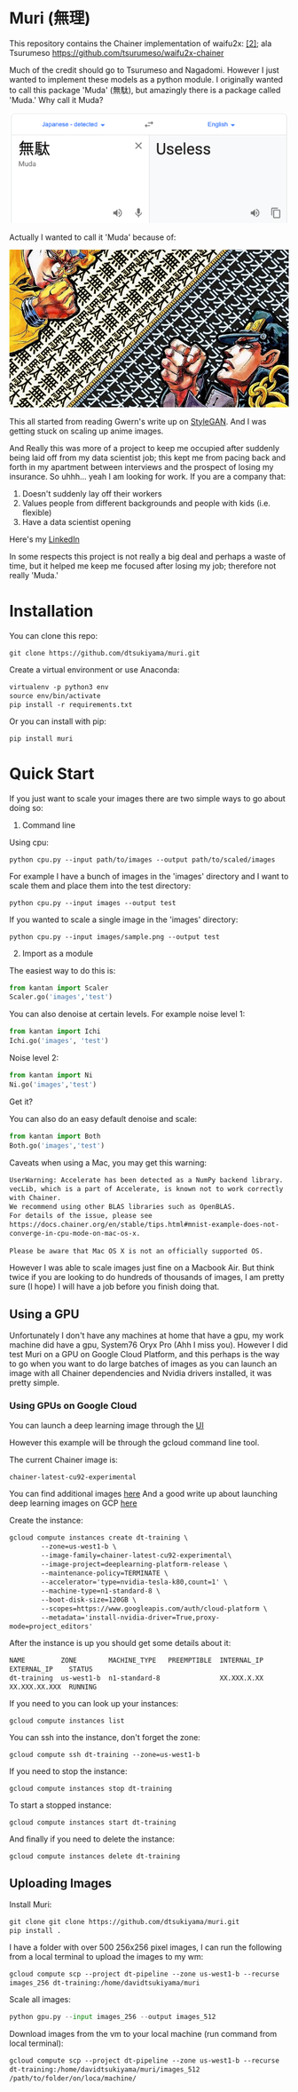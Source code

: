 # Muri (無理)

This repository contains the Chainer implementation of waifu2x: [[2]](https://github.com/nagadomi/waifu2x); ala Tsurumeso https://github.com/tsurumeso/waifu2x-chainer

Much of the credit should go to Tsurumeso and Nagadomi. However I just wanted to implement these models as a python module. I originally wanted to call this package 'Muda' (無駄), but amazingly there is a package called 'Muda.' Why call it Muda?

![](pngs/muda.png?raw=true)

Actually I wanted to call it 'Muda' because of:

![](pngs/jojo.png?raw=true)


This all started from reading Gwern's write up on [StyleGAN](https://www.gwern.net/Faces). And I was getting stuck on scaling up anime images.

And Really this was more of a project to keep me occupied after suddenly being laid off from my data scientist job; this kept me from pacing back and forth in my apartment between interviews and the prospect of losing my insurance. So uhhh... yeah I am looking for work. If you are a company that:

1. Doesn't suddenly lay off their workers
2. Values people from different backgrounds and people with kids (i.e. flexible)
3. Have a data scientist opening

Here's my [LinkedIn](https://www.linkedin.com/in/david-tsukiyama-a4716b81/)

In some respects this project is not really a big deal and perhaps a waste of time, but it helped me keep me focused after losing my job; therefore not really 'Muda.'

# Installation

You can clone this repo:

```
git clone https://github.com/dtsukiyama/muri.git
```

Create a virtual environment or use Anaconda:

```
virtualenv -p python3 env
source env/bin/activate
pip install -r requirements.txt
```

Or you can install with pip:

```
pip install muri
```

# Quick Start

If you just want to scale your images there are two simple ways to go about doing so:

1. Command line

Using cpu:

```
python cpu.py --input path/to/images --output path/to/scaled/images
```

For example I have a bunch of images in the 'images' directory and I want to scale them and place them into the test directory:

```
python cpu.py --input images --output test
```

If you wanted to scale a single image in the 'images' directory:

```
python cpu.py --input images/sample.png --output test
```

2. Import as a module

The easiest way to do this is:

```python
from kantan import Scaler
Scaler.go('images','test')
```

You can also denoise at certain levels. For example noise level 1:

```python
from kantan import Ichi
Ichi.go('images', 'test')
```

Noise level 2:

```python
from kantan import Ni
Ni.go('images','test')
```

Get it?

You can also do an easy default denoise and scale:

```python
from kantan import Both
Both.go('images','test')
```

Caveats when using a Mac, you may get this warning:

```
UserWarning: Accelerate has been detected as a NumPy backend library.
vecLib, which is a part of Accelerate, is known not to work correctly with Chainer.
We recommend using other BLAS libraries such as OpenBLAS.
For details of the issue, please see
https://docs.chainer.org/en/stable/tips.html#mnist-example-does-not-converge-in-cpu-mode-on-mac-os-x.

Please be aware that Mac OS X is not an officially supported OS.
```

However I was able to scale images just fine on a Macbook Air. But think twice if you are looking to do hundreds of thousands of images, I am pretty sure (I hope) I will have a job before you finish doing that.

## Using a GPU

Unfortunately I don't have any machines at home that have a gpu, my work machine did have a gpu, System76 Oryx Pro (Ahh I miss you). However I did test Muri on a GPU on Google Cloud Platform, and this perhaps is the way to go when you want to do large batches of images as you can launch an image with all Chainer dependencies and Nvidia drivers installed, it was pretty simple.

### Using GPUs on Google Cloud

You can launch a deep learning image through the [UI](https://console.cloud.google.com/marketplace/details/click-to-deploy-images/deeplearning?_ga=2.110390913.-562452682.1553380609)

However this example will be through the gcloud command line tool.

The current Chainer image is:

```
chainer-latest-cu92-experimental
```

You can find additional images [here](https://cloud.google.com/deep-learning-vm/docs/images)
And a good write up about launching deep learning images on GCP [here](https://blog.kovalevskyi.com/deep-learning-images-for-google-cloud-engine-the-definitive-guide-bc74f5fb02bc)


Create the instance:

```
gcloud compute instances create dt-training \
        --zone=us-west1-b \
        --image-family=chainer-latest-cu92-experimental\
        --image-project=deeplearning-platform-release \
        --maintenance-policy=TERMINATE \
        --accelerator='type=nvidia-tesla-k80,count=1' \
        --machine-type=n1-standard-8 \
        --boot-disk-size=120GB \
        --scopes=https://www.googleapis.com/auth/cloud-platform \
        --metadata='install-nvidia-driver=True,proxy-mode=project_editors'
```

After the instance is up you should get some details about it:

```
NAME         ZONE        MACHINE_TYPE   PREEMPTIBLE  INTERNAL_IP  EXTERNAL_IP    STATUS
dt-training  us-west1-b  n1-standard-8               XX.XXX.X.XX  XX.XXX.XX.XXX  RUNNING
```

If you need to you can look up your instances:

```
gcloud compute instances list
```

You can ssh into the instance, don't forget the zone:

```
gcloud compute ssh dt-training --zone=us-west1-b
```


If you need to stop the instance:

```
gcloud compute instances stop dt-training
```

To start a stopped instance:

```
gcloud compute instances start dt-training
```

And finally if you need to delete the instance:

```
gcloud compute instances delete dt-training
```

## Uploading Images

Install Muri:

```
git clone git clone https://github.com/dtsukiyama/muri.git
pip install .
```

I have a folder with over 500 256x256 pixel images, I can run the following from a local terminal to upload the images to my wm:

```
gcloud compute scp --project dt-pipeline --zone us-west1-b --recurse images_256 dt-training:/home/davidtsukiyama/muri
```

Scale all images:

```python
python gpu.py --input images_256 --output images_512
```

Download images from the vm to your local machine (run command from local terminal):

```
gcloud compute scp --project dt-pipeline --zone us-west1-b --recurse dt-training:/home/davidtsukiyama/muri/images_512 /path/to/folder/on/loca/machine/
```
